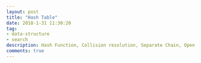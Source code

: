 ```yaml
---
layout: post
title: "Hash Table"
date: 2018-1-31 11:30:20
tag:
- data-structure
- search
description: Hash Function, Collision resolution, Separate Chain, Open address
comments: true
---
```

